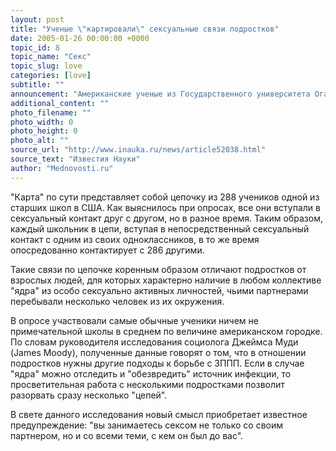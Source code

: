 ```yaml
---
layout: post
title: "Ученые \"картировали\" сексуальные связи подростков"
date: 2005-01-26 00:00:00 +0000
topic_id: 8
topic_name: "Секс"
topic_slug: love
categories: [love]
subtitle: ""
announcement: "Американские ученые из Государственного университета Огайо (Ohio State University) впервые составили \"карту\" сексуального поведения подростков, сообщает Reuters. Исследователи полагают, что их выводы найдут применение в профилактике заболеваний, передаваемых половым путем (ЗППП)."
additional_content: ""
photo_filename: ""
photo_width: 0
photo_height: 0
photo_alt: ""
source_url: "http://www.inauka.ru/news/article52038.html"
source_text: "Известия Науки"
author: "Mednovosti.ru"
---
```

"Карта" по сути представляет собой цепочку из 288 учеников одной из старших школ в США. Как выяснилось при опросах, все они вступали в сексуальный контакт друг с другом, но в разное время. Таким образом, каждый школьник в цепи, вступая в непосредственный сексуальный контакт с одним из своих одноклассников, в то же время опосредованно контактирует с 286 другими.

Такие связи по цепочке коренным образом отличают подростков от взрослых людей, для которых характерно наличие в любом коллективе "ядра" из особо сексуально активных личностей, чьими партнерами перебывали несколько человек из их окружения.

В опросе участвовали самые обычные ученики ничем не примечательной школы в среднем по величине американском городке. По словам руководителя исследования социолога Джеймса Муди (James Moody), полученные данные говорят о том, что в отношении подростков нужны другие подходы к борьбе с ЗППП. Если в случае "ядра" можно отследить и "обезвредить" источник инфекции, то просветительная работа с несколькими подростками позволит разорвать сразу несколько "цепей".

В свете данного исследования новый смысл приобретает известное предупреждение: "вы занимаетесь сексом не только со своим партнером, но и со всеми теми, с кем он был до вас".
